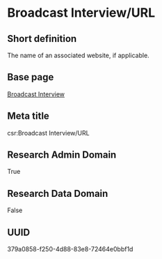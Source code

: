 # Broadcast Interview/URL
## Short definition
The name of an associated website, if applicable.
## Base page
[Broadcast Interview](../../Objects/Broadcast%20Interview.md)
## Meta title
csr:Broadcast Interview/URL
## Research Admin Domain
True
## Research Data Domain
False
## UUID
379a0858-f250-4d88-83e8-72464e0bbf1d

